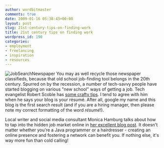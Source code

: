 ```yaml
---
author: wordbitmaster
comments: true
date: 2009-01-16 05:38:43+00:00
layout: post
slug: 21st-century-tips-on-finding-work
title: 21st century tips on finding work
wordpress_id: 190
categories:
- employment
- freelancing
- inspiration
- resources
---
```


![JobSearchNewspaper](http://wordbit.freehostia.com/wp-content/uploads/2009/01/JobSearchNewspaper1.jpg) You may as well recycle those newspaper classifieds, because that old school job-finding tool belongs in the 20th century. Spurred on by the recession, a number of tech-savvy people have started blogging on various "new school" ways of getting a job. Tech evangelist Robert Scoble has [some crafty tips](http://scobleizer.com/2009/01/12/if-you-are-laid-off-heres-how-to-socially-network/). I tend to agree with him when he says your blog is your résumé. After all, google my name and this blog is the first search result (and if you are a hiring manager, then please note my correct formatting of the word _résumé_!). 

Local writer and social media consultant Monica Hamburg talks about how to tap into the hidden job market online in [her excellent blog post](http://monicahamburg.wordpress.com/2009/01/13/job-search-new-school/). It doesn't matter whether you're a Java programmer or a hairdresser - creating an online presence and fostering a network can benefit you. If nothing else, it's way more fun than cold calling!
